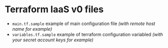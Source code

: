 # Terraform IaaS v0 files

- ```main.tf.sample``` example of main configuration file *(with remote host name for example)*
- ```variables.tf.sample``` example of terraform configuration variabled *(with your secret account keys for example)*
